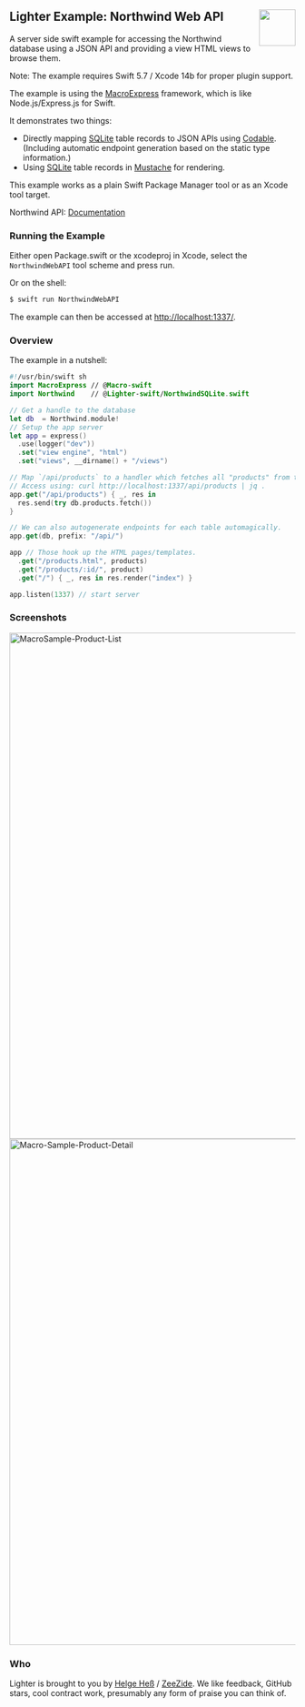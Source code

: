 <h2>Lighter Example: Northwind Web API
  <img src="https://zeezide.com/img/lighter/Lighter256.png"
       align="right" width="64" height="64" />
</h2>

A server side swift example for accessing the Northwind database
using a JSON API and providing a view HTML views to browse them.

Note: The example requires Swift 5.7 / Xcode 14b for proper plugin support.

The example is using the 
[MacroExpress](https://github.com/Macro-swift/MacroExpress)
framework, which is like Node.js/Express.js for Swift.

It demonstrates two things:
- Directly mapping [SQLite](https://www.sqlite.org/index.html) table records
  to JSON APIs using
  [Codable](https://developer.apple.com/documentation/swift/codable).
  (Including automatic endpoint generation based on the static type 
   information.)
- Using [SQLite](https://www.sqlite.org/index.html) table records in
  [Mustache](http://mustache.github.io) for rendering.

This example works as a plain Swift Package Manager tool or as an Xcode
tool target.

Northwind API: [Documentation](https://55db091a-8471-447b-8f50-5dff4c1b14ac.github.io/NorthwindSQLite.swift/documentation/northwind/)

### Running the Example

Either open Package.swift or the xcodeproj in Xcode, select the
`NorthwindWebAPI` tool scheme and press run.

Or on the shell:
```bash
$ swift run NorthwindWebAPI
```

The example can then be accessed at
[http://localhost:1337/](http://localhost:1337/).


### Overview

The example in a nutshell:
```swift
#!/usr/bin/swift sh
import MacroExpress // @Macro-swift
import Northwind    // @Lighter-swift/NorthwindSQLite.swift

// Get a handle to the database
let db  = Northwind.module!
// Setup the app server
let app = express()
  .use(logger("dev"))
  .set("view engine", "html")
  .set("views", __dirname() + "/views")

// Map `/api/products` to a handler which fetches all "products" from the DB.
// Access using: curl http://localhost:1337/api/products | jq .
app.get("/api/products") { _, res in
  res.send(try db.products.fetch())
}

// We can also autogenerate endpoints for each table automagically.
app.get(db, prefix: "/api/")

app // Those hook up the HTML pages/templates.
  .get("/products.html", products)
  .get("/products/:id/", product)
  .get("/") { _, res in res.render("index") }

app.listen(1337) // start server
```

### Screenshots

<img width="890" alt="MacroSample-Product-List" src="https://user-images.githubusercontent.com/7712892/184907723-f76691b2-a0bf-4c04-b866-55599603afa4.png">
<img width="890" alt="Macro-Sample-Product-Detail" src="https://user-images.githubusercontent.com/7712892/184907762-cead2c35-1e80-49ce-a5c6-d3522d145411.png">

### Who

Lighter is brought to you by
[Helge Heß](https://github.com/helje5/) / [ZeeZide](https://zeezide.de).
We like feedback, GitHub stars, cool contract work, 
presumably any form of praise you can think of.
